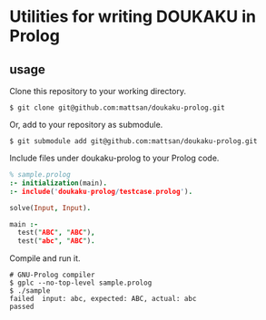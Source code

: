 # Utilities for writing DOUKAKU in Prolog

## usage

Clone this repository to your working directory.

```
$ git clone git@github.com:mattsan/doukaku-prolog.git
```

Or, add to your repository as submodule.

```
$ git submodule add git@github.com:mattsan/doukaku-prolog.git
```

Include files under doukaku-prolog to your Prolog code.

```prolog
% sample.prolog
:- initialization(main).
:- include('doukaku-prolog/testcase.prolog').

solve(Input, Input).

main :-
  test("ABC", "ABC"),
  test("abc", "ABC").
```

Compile and run it.

```
# GNU-Prolog compiler
$ gplc --no-top-level sample.prolog
$ ./sample
failed  input: abc, expected: ABC, actual: abc
passed
```
